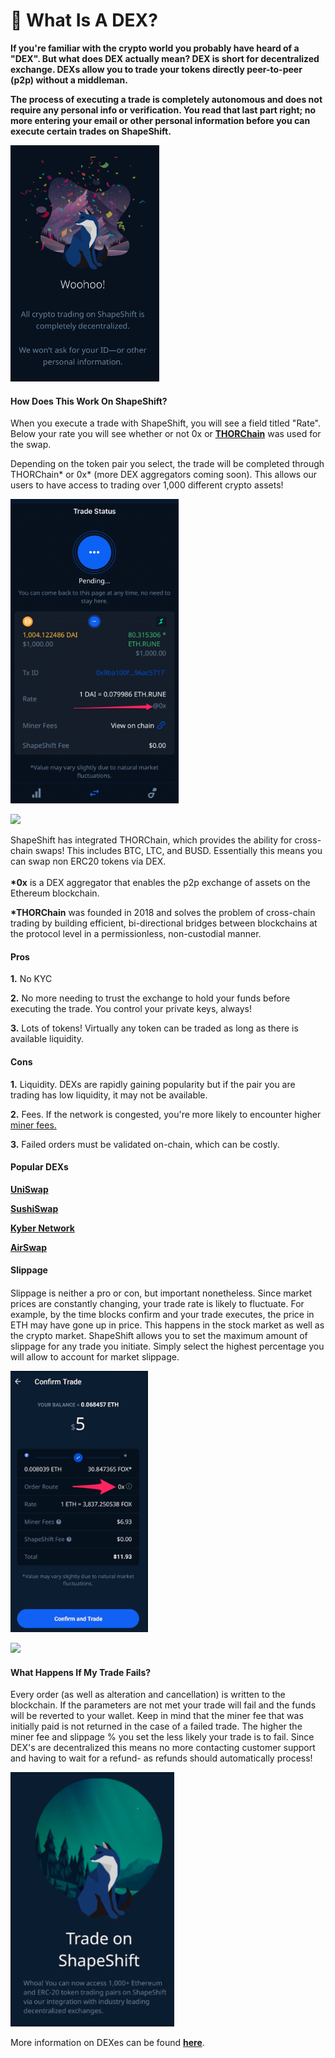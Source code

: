 # 🔸 What Is A DEX?

**If you're familiar with the crypto world you probably have heard of a "DEX". But what does DEX actually mean? DEX is short for decentralized exchange. DEXs allow you to trade your tokens directly peer-to-peer (p2p) without a middleman.**

**The process of executing a trade is completely autonomous and does not require any personal info or verification. You read that last part right; no more entering your email or other personal information before you can execute certain trades on ShapeShift.**

![](<../../.gitbook/assets/image (13) (1).png>)

#### How Does This Work On ShapeShift?

When you execute a trade with ShapeShift, you will see a field titled "Rate". Below your rate you will see whether or not 0x or [**THORChain**](https://erikvoorhees.medium.com/an-introduction-to-thorchain-for-bitcoiners-3f621bf0028e) was used for the swap.

Depending on the token pair you select, the trade will be completed through THORChain\* or 0x\* (more DEX aggregators coming soon). This allows our users to have access to trading over 1,000 different crypto assets!

![](<../../.gitbook/assets/image (84).png>)

![](<../../.gitbook/assets/image (187).png>)

ShapeShift has integrated THORChain, which provides the ability for cross-chain swaps! This includes BTC, LTC, and BUSD. Essentially this means you can swap non ERC20 tokens via DEX.\
\
**\*0x** is a DEX aggregator that enables the p2p exchange of assets on the Ethereum blockchain.

**\*THORChain** was founded in 2018 and solves the problem of cross-chain trading by building efficient, bi-directional bridges between blockchains at the protocol level in a permissionless, non-custodial manner.

#### Pros

**1.** No KYC

**2.** No more needing to trust the exchange to hold your funds before executing the trade. You control your private keys, always!

**3.** Lots of tokens! Virtually any token can be traded as long as there is available liquidity.

#### Cons

**1.** Liquidity. DEXs are rapidly gaining popularity but if the pair you are trading has low liquidity, it may not be available.

**2.** Fees. If the network is congested, you're more likely to encounter higher [miner fees.](https://shapeshift.com/miner-fees)

**3.** Failed orders must be validated on-chain, which can be costly.

#### Popular DEXs

[**UniSwap**](https://uniswap.org/)

[**SushiSwap**](https://sushiswap.fi/)

[**Kyber Network**](https://kyber.network/about/knc)

[**AirSwap**](https://www.airswap.io/)

#### Slippage

####

Slippage is neither a pro or con, but important nonetheless. Since market prices are constantly changing, your trade rate is likely to fluctuate. For example, by the time blocks confirm and your trade executes, the price in ETH may have gone up in price. This happens in the stock market as well as the crypto market. ShapeShift allows you to set the maximum amount of slippage for any trade you initiate. Simply select the highest percentage you will allow to account for market slippage.

![](<../../.gitbook/assets/image (116).png>)

![](<../../.gitbook/assets/image (230).png>)

#### What Happens If My Trade Fails?

Every order (as well as alteration and cancellation) is written to the blockchain. If the parameters are not met your trade will fail and the funds will be reverted to your wallet. Keep in mind that the miner fee that was initially paid is not returned in the case of a failed trade. The higher the miner fee and slippage % you set the less likely your trade is to fail. Since DEX's are decentralized this means no more contacting customer support and having to wait for a refund- as refunds should automatically process!

![](<../../.gitbook/assets/image (111).png>)

More information on DEXes can be found [**here**](https://academy.binance.com/en/articles/what-is-a-decentralized-exchange-dex#defining-decentralized-exchanges).
